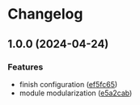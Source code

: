 # Changelog

## 1.0.0 (2024-04-24)


### Features

* finish configuration ([ef5fc65](https://github.com/GersonRS/modern-gitops-stack-module-cluster-aks/commit/ef5fc654529fffa0a9532b77da30c0066f44f4e2))
* module modularization ([e5a2cab](https://github.com/GersonRS/modern-gitops-stack-module-cluster-aks/commit/e5a2cab00ad4929559a5ca3c9a5c63e7156e6fc2))
